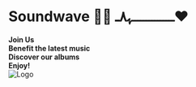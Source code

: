 # Soundwave 📀🎵 ـــــــــــــــﮩ٨ـ❤️️  
**Join Us**  
**Benefit the latest music**  
**Discover our albums**   
**Enjoy!**  
![Logo](https://github.com/NasserMamoune/Soundwave/assets/38844418/805d73b1-d382-4e7f-abe4-a35bcf309c2c)  
